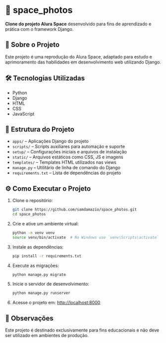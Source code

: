 # 📸 space_photos

**Clone do projeto Alura Space** desenvolvido para fins de aprendizado e prática com o framework Django.

## 🚀 Sobre o Projeto

Este projeto é uma reprodução do Alura Space, adaptado para estudo e aprimoramento das habilidades em desenvolvimento web utilizando Django.

## 🛠️ Tecnologias Utilizadas

- Python  
- Django  
- HTML  
- CSS  
- JavaScript  

## 📁 Estrutura do Projeto

- `apps/` – Aplicações Django do projeto  
- `scripts/` – Scripts auxiliares para automação e suporte  
- `setup/` – Configurações iniciais e arquivos de instalação  
- `static/` – Arquivos estáticos como CSS, JS e imagens  
- `templates/` – Templates HTML utilizados nas views  
- `manage.py` – Utilitário de linha de comando do Django  
- `requirements.txt` – Lista de dependências do projeto  

## ⚙️ Como Executar o Projeto

1. Clone o repositório:

   ```bash
   git clone https://github.com/samdamazio/space_photos.git
   cd space_photos
   ```

2. Crie e ative um ambiente virtual:

   ```bash
   python -m venv venv
   source venv/bin/activate  # No Windows use `venv\Scripts\activate`
   ```

3. Instale as dependências:

   ```bash
   pip install -r requirements.txt
   ```

4. Execute as migrações:

   ```bash
   python manage.py migrate
   ```

5. Inicie o servidor de desenvolvimento:

   ```bash
   python manage.py runserver
   ```

6. Acesse o projeto em: [http://localhost:8000](http://localhost:8000)

## 📌 Observações

Este projeto é destinado exclusivamente para fins educacionais e não deve ser utilizado em ambientes de produção.
